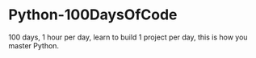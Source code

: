 # Python-100DaysOfCode

100 days, 1 hour per day, learn to build 1 project per day, this is how you master Python.
